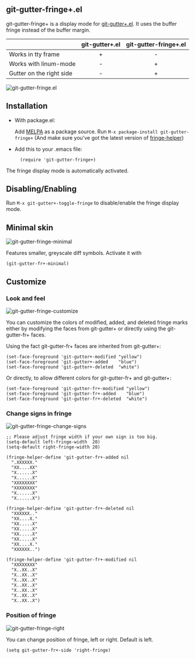 ## git-gutter-fringe+.el

git-gutter-fringe+ is a display mode for
[git-gutter+.el](https://github.com/nonsequitur/git-gutter-plus).
It uses the buffer fringe instead of the buffer margin.

|                          | git-gutter+.el | git-gutter-fringe+.el |
|:-------------------------|:-------------:|:--------------------:|
| Works in tty frame       | +             | -                    |
| Works with linum-mode    | -             | +                    |
| Gutter on the right side | -             | +                    |

![git-gutter-fringe.el](images/git-gutter-fringe.png)

## Installation

* With package.el:

  Add  [MELPA](https://github.com/milkypostman/melpa.git) as a package source.
  Run `M-x package-install git-gutter-fringe+`
  (And make sure you've got the latest version of
  [fringe-helper](http://www.emacswiki.org/emacs/FringeHelper))

* Add this to your .emacs file:

        (require 'git-gutter-fringe+)

 The fringe display mode is automatically activated.

## Disabling/Enabling

Run `M-x git-gutter+-toggle-fringe` to disable/enable the fringe display mode.

## Minimal skin

![git-gutter-fringe-minimal](images/git-gutter-fringe-minimal.png)

Features smaller, greyscale diff symbols. Activate it with

    (git-gutter-fr+-minimal)

## Customize

### Look and feel

![git-gutter-fringe-customize](images/git-gutter-fringe-customize.png)

You can customize the colors of modified, added, and deleted fringe marks either by
modifying the faces from git-gutter+ or directly using the git-gutter-fr+ faces.

Using the fact git-gutter-fr+ faces are inherited from git-gutter+:
```elisp
(set-face-foreground 'git-gutter+-modified "yellow")
(set-face-foreground 'git-gutter+-added    "blue")
(set-face-foreground 'git-gutter+-deleted  "white")
```

Or directly, to allow different colors for git-gutter-fr+ and git-gutter+:
```elisp
(set-face-foreground 'git-gutter-fr+-modified "yellow")
(set-face-foreground 'git-gutter-fr+-added    "blue")
(set-face-foreground 'git-gutter-fr+-deleted  "white")
```

### Change signs in fringe

![git-gutter-fringe-change-signs](images/git-gutter-fringe-change-signs.png)

```elisp
;; Please adjust fringe width if your own sign is too big.
(setq-default left-fringe-width  20)
(setq-default right-fringe-width 20)

(fringe-helper-define 'git-gutter-fr+-added nil
  ".XXXXXX."
  "XX....XX"
  "X......X"
  "X......X"
  "XXXXXXXX"
  "XXXXXXXX"
  "X......X"
  "X......X")

(fringe-helper-define 'git-gutter-fr+-deleted nil
  "XXXXXX.."
  "XX....X."
  "XX.....X"
  "XX.....X"
  "XX.....X"
  "XX.....X"
  "XX....X."
  "XXXXXX..")

(fringe-helper-define 'git-gutter-fr+-modified nil
  "XXXXXXXX"
  "X..XX..X"
  "X..XX..X"
  "X..XX..X"
  "X..XX..X"
  "X..XX..X"
  "X..XX..X"
  "X..XX..X")
```

### Position of fringe

![git-gutter-fringe-right](images/git-gutter-fringe-right.png)

You can change position of fringe, left or right. Default is left.

```elisp
(setq git-gutter-fr+-side 'right-fringe)
```
